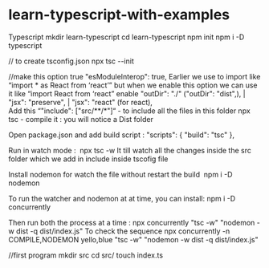 # learn-typescript-with-examples
Typescript
mkdir learn-typescript
cd learn-typescript
npm init
npm i -D typescript

// to create tsconfig.json npx tsc  --init

//make this option true
"esModuleInterop": true, 
Earlier we use to import like “import * as React from ‘react’” but when we enable this option we can use it like “import React from ‘react” enable "outDir": "./" ("outDir": "dist",), | "jsx": "preserve",  | "jsx": "react" (for react),  
Add this “"include": ["src/**/*"]“ - to include all the files in this folder
npx tsc - compile it : you will notice a Dist folder

Open package.json and add build script :
"scripts": {
    "build": "tsc"
  },

Run in watch mode :  npx tsc -w
It till watch all the changes inside the src folder which we add in include inside tscofig file

Install nodemon for watch the file without restart the build  npm i -D nodemon

To run the watcher and nodemon at at time, you can install:
npm i -D concurrently

Then run both the process at a time :
npx concurrently "tsc -w" "nodemon -w dist -q dist/index.js"
To check the sequence
npx concurrently -n COMPILE,NODEMON yello,blue "tsc -w" "nodemon -w dist -q dist/index.js"


//first program 
mkdir src
cd src/
touch index.ts




